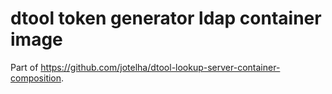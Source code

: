 # dtool token generator ldap container image

Part of https://github.com/jotelha/dtool-lookup-server-container-composition.
